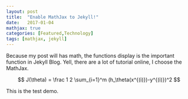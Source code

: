 ```yaml
---
layout: post
title:  "Enable MathJax to Jekyll!"
date:   2017-01-04
mathjax: true
categories: [Featured,Technology]
tags: [mathjax, jekyll]
---
```


Because my post will has math, the functions display is the important function in Jekyll Blog. Yell, there are a lot of tutorial online, I choose the MathJax.

$$
J(\theta) = \frac 1 2 \sum_{i=1}^m (h_\theta(x^{(i)})-y^{(i)})^2
$$

This is the test demo.


